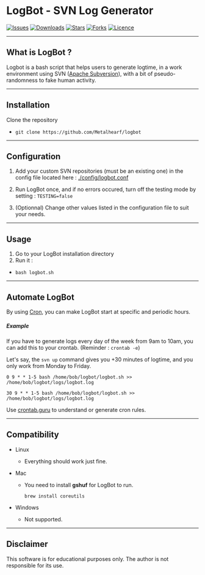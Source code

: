 # LogBot - SVN Log Generator

[![Issues](https://img.shields.io/github/issues/Metalhearf/logbot.svg)](https://github.com/Metalhearf/logbot/issues)
[![Downloads](https://img.shields.io/github/downloads/Metalhearf/logbot/total.svg)](#)
[![Stars](https://img.shields.io/github/stars/Metalhearf/logbot.svg)](#)
[![Forks](https://img.shields.io/github/forks/Metalhearf/logbot.svg)](#)
[![Licence](https://img.shields.io/github/license/Metalhearf/logbot.svg)](#)

----
## What is LogBot ?

Logbot is a bash script that helps users to generate logtime, in a work environment using SVN ([Apache Subversion](https://subversion.apache.org/)), with a bit of pseudo-randomness to fake human activity.

----
## Installation
Clone the repository
* `git clone https://github.com/Metalhearf/logbot`

----
## Configuration
1. Add your custom SVN repositories (must be an existing one) in the config file located here :
[./config/logbot.conf](https://github.com/Metalhearf/logbot/blob/master/config/logbot.conf)

2. Run LogBot once, and if no errors occured, turn off the testing mode by setting :
`TESTING=false`

3. (Optionnal) Change other values listed in the configuration file to suit your needs.

----
## Usage
1. Go to your LogBot installation directory
2. Run it :
 * `bash logbot.sh`


----
## Automate LogBot

By using [Cron](https://doc.ubuntu-fr.org/cron), you can make LogBot start at specific and periodic hours.

##### Example
If you have to generate logs every day of the week from 9am to 10am, you can add this to your crontab. (Reminder : `crontab -e`)

Let's say, the `svn up` command gives you +30 minutes of logtime, and you only work from Monday to Friday.

`0 9 * * 1-5 bash /home/bob/logbot/logbot.sh >> /home/bob/logbot/logs/logbot.log`

`30 9 * * 1-5 bash /home/bob/logbot/logbot.sh >> /home/bob/logbot/logs/logbot.log`

Use [crontab.guru](https://crontab.guru) to understand or generate cron rules.

----
## Compatibility
* Linux
    * Everything should work just fine.

* Mac
    * You need to install **gshuf** for LogBot to run.

        `brew install coreutils`

* Windows
    * Not supported.

----
## Disclaimer

This software is for educational purposes only. The author is not responsible for its use.
